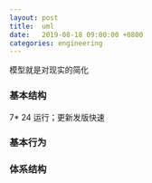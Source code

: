 ```yaml
---
layout: post
title:  uml
date:   2019-08-18 09:00:00 +0800
categories: engineering
---
```

模型就是对现实的简化
### 基本结构

7* 24 运行；更新发版快速

### 基本行为


### 体系结构
